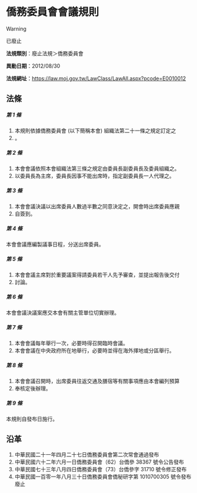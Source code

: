 # 僑務委員會會議規則


> [!WARNING]
> 已廢止


**法規類別**：廢止法規＞僑務委員會

**異動日期**：2012/08/30  

**法規網址**：https://law.moj.gov.tw/LawClass/LawAll.aspx?pcode=E0010012



## 法條
##### 第 1 條
1. 本規則依據僑務委員會 (以下簡稱本會) 組織法第二十一條之規定訂定之
1. 。

##### 第 2 條
1. 本會會議依照本會組織法第三條之規定由委員長副委員長及委員組織之。
1. 以委員長為主席，委員長因事不能出席時，指定副委員長一人代理之。

##### 第 3 條
1. 本會會議決議以出席委員人數過半數之同意決定之，開會時出席委員應親
1. 自簽到。

##### 第 4 條
本會會議應編製議事日程，分送出席委員。

##### 第 5 條
1. 本會會議主席對於重要議案得請委員若干人先予審查，並提出報告後交付
1. 討論。

##### 第 6 條
本會會議決議案應交本會有關主管單位切實辦理。

##### 第 7 條
1. 本會會議每年舉行一次，必要時得召開臨時會議。
1. 本會會議在中央政府所在地舉行，必要時並得在海外擇地或分區舉行。

##### 第 8 條
1. 本會會議召開時，出席委員往返交通及膳宿等有關事項應由本會編列預算
1. 奉核定後辦理。

##### 第 9 條
本規則自發布日施行。

## 沿革
1. 中華民國二十一年四月二十七日僑務委員會第二次常會通過發布
1. 中華民國六十二年六月一日僑務委員會（62）台僑參 38367  號令公告發布
1. 中華民國七十三年八月四日僑務委員會（73）台僑參字 31710  號令修正發布
1. 中華民國一百零一年八月三十日僑務委員會僑秘研字第 1010700305 號令發布廢止
